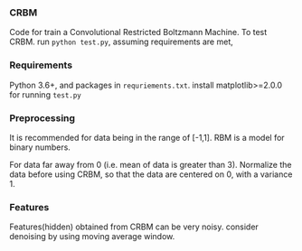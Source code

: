 ### CRBM
Code for train a Convolutional Restricted Boltzmann Machine. To test CRBM. run
`python test.py`, assuming requirements are met,

### Requirements
Python 3.6+, and packages in `requriements.txt`. install matplotlib>=2.0.0 for 
running `test.py`

### Preprocessing
It is recommended for data being in the range of [-1,1]. RBM is a model for
binary numbers.

For data far away from 0 (i.e. mean of data is greater than 3). Normalize 
the data before using CRBM, so that the data are centered on 0, with a variance 1.

### Features
Features(hidden) obtained from CRBM can be very noisy. consider denoising by 
using moving average window.
